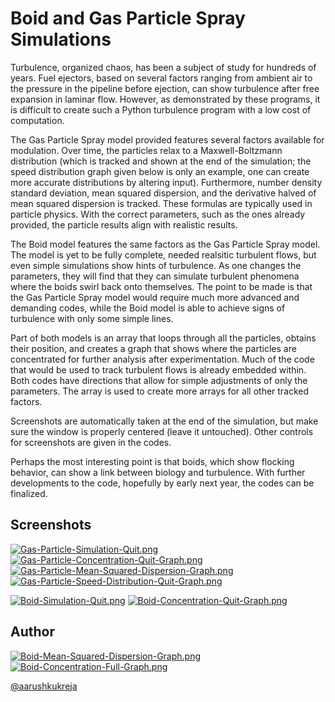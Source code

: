 # Boid and Gas Particle Spray Simulations

Turbulence, organized chaos, has been a subject of study for hundreds of years. Fuel ejectors, based on several factors ranging from ambient air to the pressure in the pipeline before ejection, can show turbulence after free expansion in laminar flow. However, as demonstrated by these programs, it is difficult to create such a Python turbulence program with a low cost of computation. 

The Gas Particle Spray model provided features several factors available for modulation. Over time, the particles relax to a Maxwell-Boltzmann distribution (which is tracked and shown at the end of the simulation; the speed distribution graph given below is only an example, one can create more accurate distributions by altering input). Furthermore, number density standard deviation, mean squared dispersion, and the derivative halved of mean squared dispersion is tracked. These formulas are typically used in particle physics. With the correct parameters, such as the ones already provided, the particle results align with realistic results.

The Boid model features the same factors as the Gas Particle Spray model. The model is yet to be fully complete, needed realsitic turbulent flows, but even simple simulations show hints of turbulence. As one changes the parameters, they will find that they can simulate turbulent phenomena where the boids swirl back onto themselves. The point to be made is that the Gas Particle Spray model would require much more advanced and demanding codes, while the Boid model is able to achieve signs of turbulence with only some simple lines.

Part of both models is an array that loops through all the particles, obtains their position, and creates a graph that shows where the particles are concentrated for further analysis after experimentation. Much of the code that would be used to track turbulent flows is already embedded within. Both codes have directions that allow for simple adjustments of only the parameters. The array is used to create more arrays for all other tracked factors.

Screenshots are automatically taken at the end of the simulation, but make sure the window is properly centered (leave it untouched). Other controls for screenshots are given in the codes.

Perhaps the most interesting point is that boids, which show flocking behavior, can show a link between biology and turbulence. With further developments to the code, hopefully by early next year, the codes can be finalized.
## Screenshots

[![Gas-Particle-Simulation-Quit.png](https://i.postimg.cc/brMzvkQk/Gas-Particle-Simulation-Quit.png)](https://postimg.cc/N26hJyCj)
[![Gas-Particle-Concentration-Quit-Graph.png](https://i.postimg.cc/kXBGdXxW/Gas-Particle-Concentration-Quit-Graph.png)](https://postimg.cc/6yxtrKbQ)
[![Gas-Particle-Mean-Squared-Dispersion-Graph.png](https://i.postimg.cc/GmvccB9T/Gas-Particle-Mean-Squared-Dispersion-Graph.png)](https://postimg.cc/SnN0dx6m)
[![Gas-Particle-Speed-Distribution-Quit-Graph.png](https://i.postimg.cc/sXgy9wm5/Gas-Particle-Speed-Distribution-Quit-Graph.png)](https://postimg.cc/7Cdpq1pL)

[![Boid-Simulation-Quit.png](https://i.postimg.cc/hvQkpwdQ/Boid-Simulation-Quit.png)](https://postimg.cc/64wbQMzB)
[![Boid-Concentration-Quit-Graph.png](https://i.postimg.cc/RV5S2QZx/Boid-Concentration-Quit-Graph.png)](https://postimg.cc/s1mChWWT)
## Author
[![Boid-Mean-Squared-Dispersion-Graph.png](https://i.postimg.cc/dVQYKWMp/Boid-Mean-Squared-Dispersion-Graph.png)](https://postimg.cc/qzFYsxvx)
[![Boid-Concentration-Full-Graph.png](https://i.postimg.cc/4yRD2Pb8/Boid-Concentration-Full-Graph.png)](https://postimg.cc/5YpK6wrv)

[@aarushkukreja](https://github.com/aarushkukreja)
